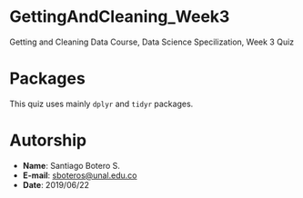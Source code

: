 # GettingAndCleaning_Week3
Getting and Cleaning Data Course, Data Science Specilization, Week 3 Quiz

# Packages

This quiz uses mainly `dplyr` and `tidyr` packages.

# Autorship

+ **Name**: Santiago Botero S.
+ **E-mail**: sboteros@unal.edu.co
+ **Date**: 2019/06/22

